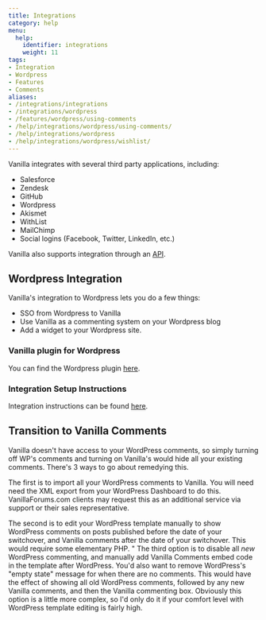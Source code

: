 ```yaml
---
title: Integrations
category: help
menu:
  help:
    identifier: integrations
    weight: 11
tags:
- Integration
- Wordpress
- Features
- Comments
aliases:
- /integrations/integrations
- /integrations/wordpress
- /features/wordpress/using-comments
- /help/integrations/wordpress/using-comments/
- /help/integrations/wordpress
- /help/integrations/wordpress/wishlist/
---
```


Vanilla integrates with several third party applications, including:

* Salesforce
* Zendesk
* GitHub 
* Wordpress 
* Akismet 
* WithList 
* MailChimp 
* Social logins (Facebook, Twitter, LinkedIn, etc.) 

Vanilla also supports integration through an [API](../api). 

## Wordpress Integration 

Vanilla's integration to Wordpress lets you do a few things:

 * SSO from Wordpress to Vanilla 
 * Use Vanilla as a commenting system on your Wordpress blog 
 * Add a widget to your Wordpress site. 

### Vanilla plugin for Wordpress 

You can find the Wordpress plugin [here](https://wordpress.org/plugins/vanilla-forums/).

### Integration Setup Instructions 

Integration instructions can be found [here](https://blog.vanillaforums.com/help/how-to-use-vanilla-forums-with-wordpress/).

## Transition to Vanilla Comments

Vanilla doesn't have access to your WordPress comments, so simply turning off WP's comments and turning on Vanilla's would hide all your existing comments.
There's 3 ways to go about remedying this.

The first is to import all your WordPress comments to Vanilla. You will need need the XML export from your WordPress Dashboard to do this. VanillaForums.com clients may request this as an additional service via support or their sales representative.

The second is to edit your WordPress template manually to show WordPress comments on posts published before the date of your switchover, and Vanilla comments after the date of your switchover. This would require some elementary PHP.
"
The third option is to disable all *new* WordPress commenting, and manually add Vanilla Comments embed code in the template after WordPress. You'd also want to remove WordPress's "empty state" message for when there are no comments. This would have the effect of showing all old WordPress comments, followed by any new Vanilla comments, and then the Vanilla commenting box. Obviously this option is a little more complex, so I'd only do it if your comfort level with WordPress template editing is fairly high.
